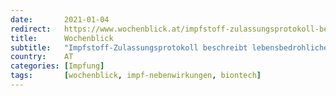 ```yaml
---
date:       2021-01-04
redirect:   https://www.wochenblick.at/impfstoff-zulassungsprotokoll-beschreibt-lebensbedrohliche-nebenwirkungen/
title:      Wochenblick
subtitle:   "Impfstoff-Zulassungsprotokoll beschreibt lebensbedrohliche Nebenwirkungen"
country:    AT
categories: [Impfung]
tags:       [wochenblick, impf-nebenwirkungen, biontech]
---
```

